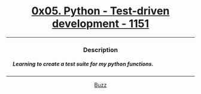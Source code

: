 # [<center>0x05. Python - Test-driven development - 1151</center>](https://intranet.hbtn.io/projects/1151#quiz-completed)
 ---
 ### <center>Description</center> 
 ##### &emsp; Learning to create a test suite for my python functions.
 ---
 [<center>Buzz</center>](github.com/conkobar)
